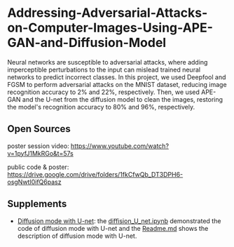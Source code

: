 # Addressing-Adversarial-Attacks-on-Computer-Images-Using-APE-GAN-and-Diffusion-Model

Neural networks are susceptible to adversarial attacks, where adding imperceptible perturbations to the input can mislead trained neural networks to predict incorrect classes. In this project, we used Deepfool and FGSM to perform adversarial attacks on the MNIST dataset, reducing image recognition accuracy to 2% and 22%, respectively. Then, we used APE-GAN and the U-net from the diffusion model to clean the images, restoring the model's recognition accuracy to 80% and 96%, respectively.

## Open Sources
poster session video: https://www.youtube.com/watch?v=1pyfJ1MkRGo&t=57s

public code & poster: https://drive.google.com/drive/folders/1fkCfwQb_DT3DPH6-osgNwtI0ifQ6pasz

## Supplements
- [Diffusion mode with U-net](diffusion-model-with-U-net/): the [diffision_U_net.ipynb](diffusion-model-with-U-net/diffusion_U_net.ipynb) demonstrated the code of diffusion mode with U-net and the [Readme.md](diffusion-model-with-U-net/Readme.md) shows the description of diffusion mode with U-net.